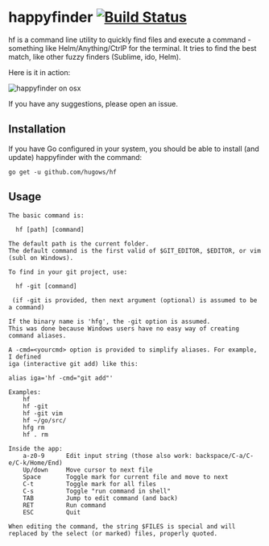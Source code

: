 # happyfinder [![Build Status](https://travis-ci.org/hugows/hf.svg?branch=master)](https://travis-ci.org/hugows/hf)

hf is a command line utility to quickly find files and execute a command - something like Helm/Anything/CtrlP for the terminal. It tries to find the best match, like other fuzzy finders (Sublime, ido, Helm).

Here is it in action:

![happyfinder on osx](http://g.recordit.co/bWae8XRKMV.gif)

If you have any suggestions, please open an issue.

## Installation

If you have Go configured in your system, you should be able to install 
(and update) happyfinder with the command:

```
go get -u github.com/hugows/hf
```

## Usage

```
The basic command is:

  hf [path] [command]

The default path is the current folder.
The default command is the first valid of $GIT_EDITOR, $EDITOR, or vim 
(subl on Windows).

To find in your git project, use:

  hf -git [command]

 (if -git is provided, then next argument (optional) is assumed to be a command)

If the binary name is 'hfg', the -git option is assumed.
This was done because Windows users have no easy way of creating command aliases.

A -cmd=<yourcmd> option is provided to simplify aliases. For example, I defined 
iga (interactive git add) like this:

alias iga='hf -cmd="git add"'

Examples:
    hf
    hf -git
    hf -git vim
    hf ~/go/src/
    hfg rm
    hf . rm

Inside the app:
    a-z0-9      Edit input string (those also work: backspace/C-a/C-e/C-k/Home/End)
    Up/down     Move cursor to next file
    Space       Toggle mark for current file and move to next
    C-t         Toggle mark for all files 
    C-s         Toggle "run command in shell"
    TAB         Jump to edit command (and back)
    RET         Run command
    ESC         Quit

When editing the command, the string $FILES is special and will
replaced by the select (or marked) files, properly quoted.
```
